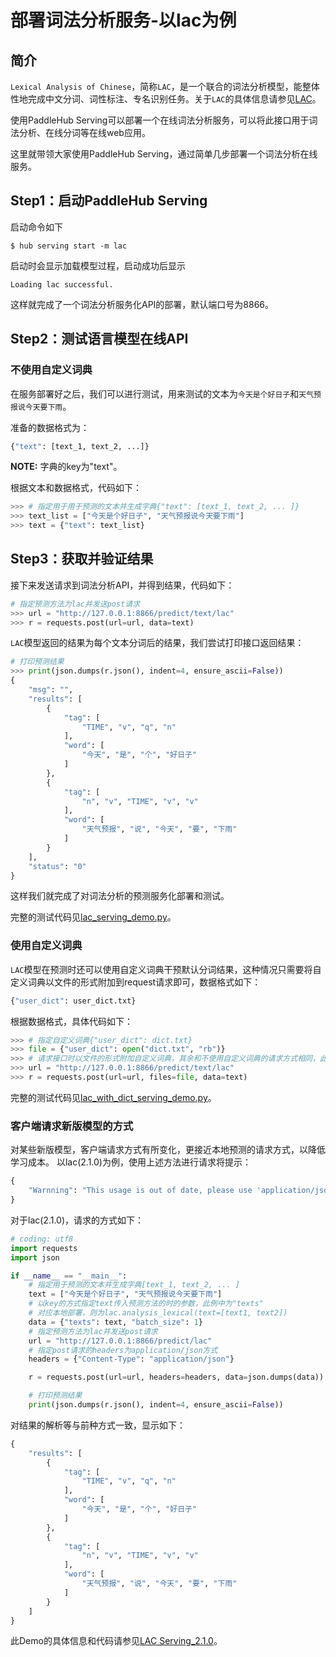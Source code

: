 # 部署词法分析服务-以lac为例
## 简介
`Lexical Analysis of Chinese`，简称`LAC`，是一个联合的词法分析模型，能整体性地完成中文分词、词性标注、专名识别任务。关于`LAC`的具体信息请参见[LAC](https://paddlepaddle.org.cn/hubdetail?name=lac&en_category=LexicalAnalysis)。

使用PaddleHub Serving可以部署一个在线词法分析服务，可以将此接口用于词法分析、在线分词等在线web应用。

这里就带领大家使用PaddleHub Serving，通过简单几步部署一个词法分析在线服务。

## Step1：启动PaddleHub Serving
启动命令如下
```shell
$ hub serving start -m lac  
```
启动时会显示加载模型过程，启动成功后显示
```shell
Loading lac successful.
```
这样就完成了一个词法分析服务化API的部署，默认端口号为8866。

## Step2：测试语言模型在线API
### 不使用自定义词典
在服务部署好之后，我们可以进行测试，用来测试的文本为`今天是个好日子`和`天气预报说今天要下雨`。

准备的数据格式为：
```python
{"text": [text_1, text_2, ...]}  
```
**NOTE:** 字典的key为"text"。

根据文本和数据格式，代码如下：
```python
>>> # 指定用于用于预测的文本并生成字典{"text": [text_1, text_2, ... ]}
>>> text_list = ["今天是个好日子", "天气预报说今天要下雨"]
>>> text = {"text": text_list}
```

## Step3：获取并验证结果
接下来发送请求到词法分析API，并得到结果，代码如下：
```python
# 指定预测方法为lac并发送post请求
>>> url = "http://127.0.0.1:8866/predict/text/lac"
>>> r = requests.post(url=url, data=text)
```
`LAC`模型返回的结果为每个文本分词后的结果，我们尝试打印接口返回结果：
```python
# 打印预测结果
>>> print(json.dumps(r.json(), indent=4, ensure_ascii=False))
{
    "msg": "",
    "results": [
        {
            "tag": [
                "TIME", "v", "q", "n"
            ],
            "word": [
                "今天", "是", "个", "好日子"
            ]
        },
        {
            "tag": [
                "n", "v", "TIME", "v", "v"
            ],
            "word": [
                "天气预报", "说", "今天", "要", "下雨"
            ]
        }
    ],
    "status": "0"
}
```
这样我们就完成了对词法分析的预测服务化部署和测试。

完整的测试代码见[lac_serving_demo.py](lac_serving_demo.py)。

### 使用自定义词典
`LAC`模型在预测时还可以使用自定义词典干预默认分词结果，这种情况只需要将自定义词典以文件的形式附加到request请求即可，数据格式如下：
```python
{"user_dict": user_dict.txt}
```
根据数据格式，具体代码如下：
```python
>>> # 指定自定义词典{"user_dict": dict.txt}
>>> file = {"user_dict": open("dict.txt", "rb")}
>>> # 请求接口时以文件的形式附加自定义词典，其余和不使用自定义词典的请求方式相同，此处不再赘述
>>> url = "http://127.0.0.1:8866/predict/text/lac"
>>> r = requests.post(url=url, files=file, data=text)
```

完整的测试代码见[lac_with_dict_serving_demo.py](lac_with_dict_serving_demo.py)。

### 客户端请求新版模型的方式
对某些新版模型，客户端请求方式有所变化，更接近本地预测的请求方式，以降低学习成本。
以lac(2.1.0)为例，使用上述方法进行请求将提示：
```python
{
    "Warnning": "This usage is out of date, please use 'application/json' as content-type to post to /predict/lac. See 'https://github.com/PaddlePaddle/PaddleHub/blob/release/v1.6/docs/tutorial/serving.md' for more details."
}
```
对于lac(2.1.0)，请求的方式如下：
```python
# coding: utf8
import requests
import json

if __name__ == "__main__":
    # 指定用于预测的文本并生成字典[text_1, text_2, ... ]
    text = ["今天是个好日子", "天气预报说今天要下雨"]
    # 以key的方式指定text传入预测方法的时的参数，此例中为"texts"
    # 对应本地部署，则为lac.analysis_lexical(text=[text1, text2])
    data = {"texts": text, "batch_size": 1}
    # 指定预测方法为lac并发送post请求
    url = "http://127.0.0.1:8866/predict/lac"
    # 指定post请求的headers为application/json方式
    headers = {"Content-Type": "application/json"}

    r = requests.post(url=url, headers=headers, data=json.dumps(data))

    # 打印预测结果
    print(json.dumps(r.json(), indent=4, ensure_ascii=False))
```
对结果的解析等与前种方式一致，显示如下：
```python
{
    "results": [
        {
            "tag": [
                "TIME", "v", "q", "n"
            ],
            "word": [
                "今天", "是", "个", "好日子"
            ]
        },
        {
            "tag": [
                "n", "v", "TIME", "v", "v"
            ],
            "word": [
                "天气预报", "说", "今天", "要", "下雨"
            ]
        }
    ]
}
```
此Demo的具体信息和代码请参见[LAC Serving_2.1.0](lac_2.1.0_serving_demo.py)。
